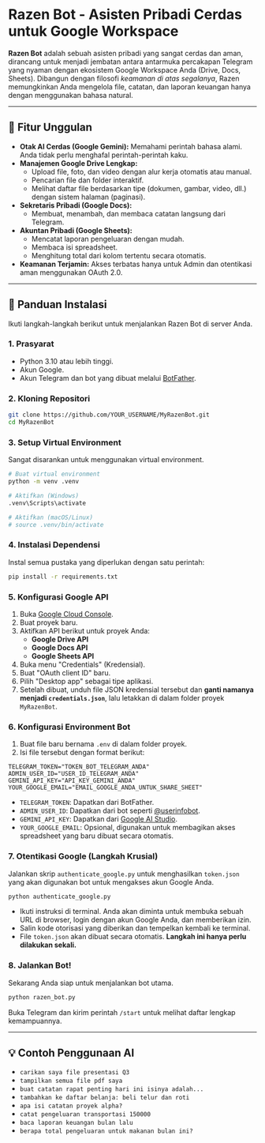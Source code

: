 # Razen Bot - Asisten Pribadi Cerdas untuk Google Workspace

**Razen Bot** adalah sebuah asisten pribadi yang sangat cerdas dan aman, dirancang untuk menjadi jembatan antara antarmuka percakapan Telegram yang nyaman dengan ekosistem Google Workspace Anda (Drive, Docs, Sheets). Dibangun dengan filosofi *keamanan di atas segalanya*, Razen memungkinkan Anda mengelola file, catatan, dan laporan keuangan hanya dengan menggunakan bahasa natural.

---

## 🌟 Fitur Unggulan

*   **Otak AI Cerdas (Google Gemini):** Memahami perintah bahasa alami. Anda tidak perlu menghafal perintah-perintah kaku.
*   **Manajemen Google Drive Lengkap:**
    *   Upload file, foto, dan video dengan alur kerja otomatis atau manual.
    *   Pencarian file dan folder interaktif.
    *   Melihat daftar file berdasarkan tipe (dokumen, gambar, video, dll.) dengan sistem halaman (paginasi).
*   **Sekretaris Pribadi (Google Docs):**
    *   Membuat, menambah, dan membaca catatan langsung dari Telegram.
*   **Akuntan Pribadi (Google Sheets):**
    *   Mencatat laporan pengeluaran dengan mudah.
    *   Membaca isi spreadsheet.
    *   Menghitung total dari kolom tertentu secara otomatis.
*   **Keamanan Terjamin:** Akses terbatas hanya untuk Admin dan otentikasi aman menggunakan OAuth 2.0.

---

## 🚀 Panduan Instalasi

Ikuti langkah-langkah berikut untuk menjalankan Razen Bot di server Anda.

### 1. Prasyarat

*   Python 3.10 atau lebih tinggi.
*   Akun Google.
*   Akun Telegram dan bot yang dibuat melalui [BotFather](https://t.me/BotFather).

### 2. Kloning Repositori

```bash
git clone https://github.com/YOUR_USERNAME/MyRazenBot.git
cd MyRazenBot
```

### 3. Setup Virtual Environment

Sangat disarankan untuk menggunakan virtual environment.

```bash
# Buat virtual environment
python -m venv .venv

# Aktifkan (Windows)
.venv\Scripts\activate

# Aktifkan (macOS/Linux)
# source .venv/bin/activate
```

### 4. Instalasi Dependensi

Instal semua pustaka yang diperlukan dengan satu perintah:

```bash
pip install -r requirements.txt
```

### 5. Konfigurasi Google API

1.  Buka [Google Cloud Console](https://console.cloud.google.com/).
2.  Buat proyek baru.
3.  Aktifkan API berikut untuk proyek Anda:
    *   **Google Drive API**
    *   **Google Docs API**
    *   **Google Sheets API**
4.  Buka menu "Credentials" (Kredensial).
5.  Buat "OAuth client ID" baru.
6.  Pilih "Desktop app" sebagai tipe aplikasi.
7.  Setelah dibuat, unduh file JSON kredensial tersebut dan **ganti namanya menjadi `credentials.json`**, lalu letakkan di dalam folder proyek `MyRazenBot`.

### 6. Konfigurasi Environment Bot

1.  Buat file baru bernama `.env` di dalam folder proyek.
2.  Isi file tersebut dengan format berikut:

```
TELEGRAM_TOKEN="TOKEN_BOT_TELEGRAM_ANDA"
ADMIN_USER_ID="USER_ID_TELEGRAM_ANDA"
GEMINI_API_KEY="API_KEY_GEMINI_ANDA"
YOUR_GOOGLE_EMAIL="EMAIL_GOOGLE_ANDA_UNTUK_SHARE_SHEET"
```

*   `TELEGRAM_TOKEN`: Dapatkan dari BotFather.
*   `ADMIN_USER_ID`: Dapatkan dari bot seperti [@userinfobot](https://t.me/userinfobot).
*   `GEMINI_API_KEY`: Dapatkan dari [Google AI Studio](https://aistudio.google.com/app/apikey).
*   `YOUR_GOOGLE_EMAIL`: Opsional, digunakan untuk membagikan akses spreadsheet yang baru dibuat secara otomatis.

### 7. Otentikasi Google (Langkah Krusial)

Jalankan skrip `authenticate_google.py` untuk menghasilkan `token.json` yang akan digunakan bot untuk mengakses akun Google Anda.

```bash
python authenticate_google.py
```

*   Ikuti instruksi di terminal. Anda akan diminta untuk membuka sebuah URL di browser, login dengan akun Google Anda, dan memberikan izin.
*   Salin kode otorisasi yang diberikan dan tempelkan kembali ke terminal.
*   File `token.json` akan dibuat secara otomatis. **Langkah ini hanya perlu dilakukan sekali.**

### 8. Jalankan Bot!

Sekarang Anda siap untuk menjalankan bot utama.

```bash
python razen_bot.py
```

Buka Telegram dan kirim perintah `/start` untuk melihat daftar lengkap kemampuannya.

---

## 💡 Contoh Penggunaan AI

*   `carikan saya file presentasi Q3`
*   `tampilkan semua file pdf saya`
*   `buat catatan rapat penting hari ini isinya adalah...`
*   `tambahkan ke daftar belanja: beli telur dan roti`
*   `apa isi catatan proyek alpha?`
*   `catat pengeluaran transportasi 150000`
*   `baca laporan keuangan bulan lalu`
*   `berapa total pengeluaran untuk makanan bulan ini?`
